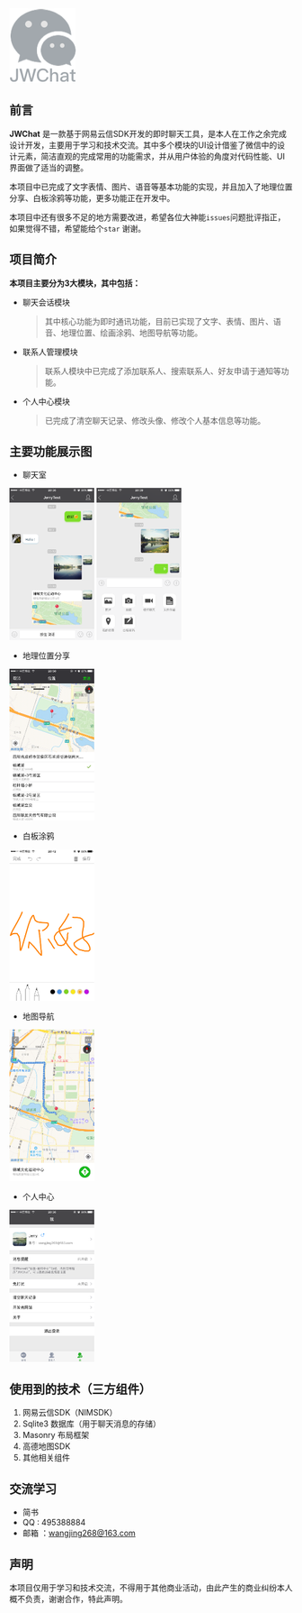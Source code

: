 <img src="https://github.com/jerrywangjing/JWChat/raw/master/Screenshot/logo.png">

## 前言

**JWChat** 是一款基于网易云信SDK开发的即时聊天工具，是本人在工作之余完成设计开发，主要用于学习和技术交流。其中多个模块的UI设计借鉴了微信中的设计元素，简洁直观的完成常用的功能需求，并从用户体验的角度对代码性能、UI界面做了适当的调整。

本项目中已完成了文字表情、图片、语音等基本功能的实现，并且加入了地理位置分享、白板涂鸦等功能，更多功能正在开发中。

本项目中还有很多不足的地方需要改进，希望各位大神能`issues`问题批评指正，如果觉得不错，希望能给个`star` 谢谢。

## 项目简介

**本项目主要分为3大模块，其中包括：**

- 聊天会话模块
  > 其中核心功能为即时通讯功能，目前已实现了文字、表情、图片、语音、地理位置、绘画涂鸦、地图导航等功能。
- 联系人管理模块
  >联系人模块中已完成了添加联系人、搜索联系人、好友申请于通知等功能。
- 个人中心模块
  >已完成了清空聊天记录、修改头像、修改个人基本信息等功能。

## 主要功能展示图

- 聊天室

<img src="https://github.com/jerrywangjing/JWChat/raw/master/Screenshot/chatRoom1.PNG" width="30%" height="30%">             <img src="https://github.com/jerrywangjing/JWChat/raw/master/Screenshot/chatRoom2.PNG" width="30%" height="30%">

- 地理位置分享

<img src="https://github.com/jerrywangjing/JWChat/raw/master/Screenshot/locationShare.PNG" width="30%" height="30%">

- 白板涂鸦

<img src="https://github.com/jerrywangjing/JWChat/raw/master/Screenshot/artboard.PNG" width="30%" height="30%">

- 地图导航

<img src="https://github.com/jerrywangjing/JWChat/raw/master/Screenshot/locationNavi.PNG" width="30%" height="30%">

- 个人中心

<img src="https://github.com/jerrywangjing/JWChat/raw/master/Screenshot/profile.PNG" width="30%" height="30%">

## 使用到的技术（三方组件）

1. 网易云信SDK（NIMSDK）
2. Sqlite3 数据库（用于聊天消息的存储）
3. Masonry 布局框架
4. 高德地图SDK
5. 其他相关组件

## 交流学习

- 简书
- QQ : 495388884
- 邮箱 ：wangjing268@163.com

## 声明

本项目仅用于学习和技术交流，不得用于其他商业活动，由此产生的商业纠纷本人概不负责，谢谢合作，特此声明。


